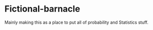 # Fictional-barnacle
Mainly making this as a place to put all of probability and Statistics stuff. 
